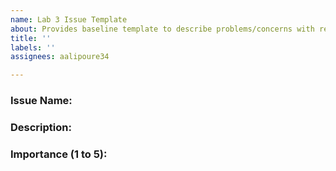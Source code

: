 ```yaml
---
name: Lab 3 Issue Template
about: Provides baseline template to describe problems/concerns with repository.
title: ''
labels: ''
assignees: aalipoure34

---
```


### Issue Name:

### Description:

### Importance (1 to 5):
